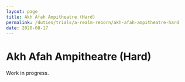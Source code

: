 ```yaml
---
layout: page
title: Akh Afah Ampitheatre (Hard)
permalink: /duties/trials/a-realm-reborn/akh-afah-ampitheatre-hard
date: 2020-08-17
---
```


# Akh Afah Ampitheatre (Hard)

Work in progress.
